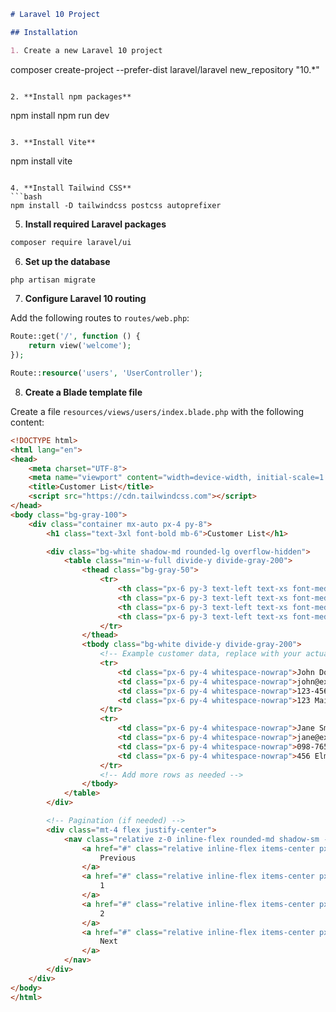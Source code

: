 ```markdown
# Laravel 10 Project

## Installation

1. Create a new Laravel 10 project
```
composer create-project --prefer-dist laravel/laravel new_repository "10.*"
```

2. **Install npm packages**
```
npm install
npm run dev
```

3. **Install Vite**
```
npm install vite
```

4. **Install Tailwind CSS**
```bash
npm install -D tailwindcss postcss autoprefixer
```

5. **Install required Laravel packages**
```bash
composer require laravel/ui
```

6. **Set up the database**
```bash
php artisan migrate
```

7. **Configure Laravel 10 routing**

Add the following routes to `routes/web.php`:

```php
Route::get('/', function () {
    return view('welcome');
});

Route::resource('users', 'UserController');
```

8. **Create a Blade template file**

Create a file `resources/views/users/index.blade.php` with the following content:

```html
<!DOCTYPE html>
<html lang="en">
<head>
    <meta charset="UTF-8">
    <meta name="viewport" content="width=device-width, initial-scale=1.0">
    <title>Customer List</title>
    <script src="https://cdn.tailwindcss.com"></script>
</head>
<body class="bg-gray-100">
    <div class="container mx-auto px-4 py-8">
        <h1 class="text-3xl font-bold mb-6">Customer List</h1>

        <div class="bg-white shadow-md rounded-lg overflow-hidden">
            <table class="min-w-full divide-y divide-gray-200">
                <thead class="bg-gray-50">
                    <tr>
                        <th class="px-6 py-3 text-left text-xs font-medium text-gray-500 uppercase tracking-wider">Name</th>
                        <th class="px-6 py-3 text-left text-xs font-medium text-gray-500 uppercase tracking-wider">Email</th>
                        <th class="px-6 py-3 text-left text-xs font-medium text-gray-500 uppercase tracking-wider">Phone Number</th>
                        <th class="px-6 py-3 text-left text-xs font-medium text-gray-500 uppercase tracking-wider">Address</th>
                    </tr>
                </thead>
                <tbody class="bg-white divide-y divide-gray-200">
                    <!-- Example customer data, replace with your actual data -->
                    <tr>
                        <td class="px-6 py-4 whitespace-nowrap">John Doe</td>
                        <td class="px-6 py-4 whitespace-nowrap">john@example.com</td>
                        <td class="px-6 py-4 whitespace-nowrap">123-456-7890</td>
                        <td class="px-6 py-4 whitespace-nowrap">123 Main St, Anytown, USA</td>
                    </tr>
                    <tr>
                        <td class="px-6 py-4 whitespace-nowrap">Jane Smith</td>
                        <td class="px-6 py-4 whitespace-nowrap">jane@example.com</td>
                        <td class="px-6 py-4 whitespace-nowrap">098-765-4321</td>
                        <td class="px-6 py-4 whitespace-nowrap">456 Elm St, Othertown, USA</td>
                    </tr>
                    <!-- Add more rows as needed -->
                </tbody>
            </table>
        </div>

        <!-- Pagination (if needed) -->
        <div class="mt-4 flex justify-center">
            <nav class="relative z-0 inline-flex rounded-md shadow-sm -space-x-px" aria-label="Pagination">
                <a href="#" class="relative inline-flex items-center px-2 py-2 rounded-l-md border border-gray-300 bg-white text-sm font-medium text-gray-500 hover:bg-gray-50">
                    Previous
                </a>
                <a href="#" class="relative inline-flex items-center px-4 py-2 border border-gray-300 bg-white text-sm font-medium text-gray-700 hover:bg-gray-50">
                    1
                </a>
                <a href="#" class="relative inline-flex items-center px-4 py-2 border border-gray-300 bg-white text-sm font-medium text-gray-700 hover:bg-gray-50">
                    2
                </a>
                <a href="#" class="relative inline-flex items-center px-2 py-2 rounded-r-md border border-gray-300 bg-white text-sm font-medium text-gray-500 hover:bg-gray-50">
                    Next
                </a>
            </nav>
        </div>
    </div>
</body>
</html>
```

